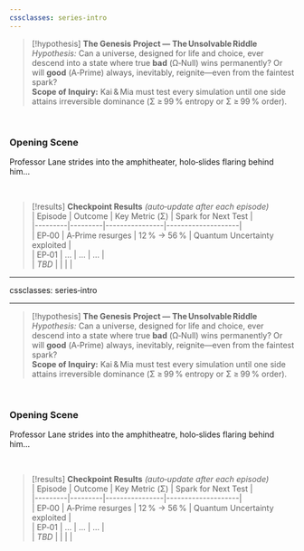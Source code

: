 ```yaml
---
cssclasses: series‑intro
---
```

   
> [!hypothesis] **The Genesis Project — The Unsolvable Riddle**     
> *Hypothesis:* Can a universe, designed for life and choice, ever descend into a state where true **bad** (Ω‑Null) wins permanently? Or will **good** (Α‑Prime) always, inevitably, reignite—even from the faintest spark?     
> **Scope of Inquiry:** Kai & Mia must test every simulation until one side attains irreversible dominance (Σ ≥ 99 % entropy or Σ ≥ 99 % order).   
   
<br>   
   
<!--‑‑‑ narrative begins here ‑‑‑-->   
   
### Opening Scene     
Professor Lane strides into the amphitheater, holo‑slides flaring behind him…   
   
<!--‑‑‑ remainder of chapter ‑‑‑-->   
   
<br>   
   
> [!results] **Checkpoint Results** _(auto‑update after each episode)_     
> | Episode | Outcome | Key Metric (Σ) | Spark for Next Test |     
> |---------|---------|----------------|--------------------|     
> | EP‑00   | Α‑Prime resurges | 12 % → 56 % | Quantum Uncertainty exploited |     
> | EP‑01   | …       | …            | …                  |     
> | _TBD_   |         |              |                    |   
   
---   
cssclasses: series‑intro   
   
---   
   
> [!hypothesis] **The Genesis Project — The Unsolvable Riddle**     
> *Hypothesis:* Can a universe, designed for life and choice, ever descend into a state where true **bad** (Ω‑Null) wins permanently? Or will **good** (Α‑Prime) always, inevitably, reignite—even from the faintest spark?     
> **Scope of Inquiry:** Kai & Mia must test every simulation until one side attains irreversible dominance (Σ ≥ 99 % entropy or Σ ≥ 99 % order).   
   
<br>   
   
<!--‑‑‑ narrative begins here ‑‑‑-->   
   
### Opening Scene     
Professor Lane strides into the amphitheatre, holo‑slides flaring behind him…   
   
<!--‑‑‑ remainder of chapter ‑‑‑-->   
   
<br>   
   
> [!results] **Checkpoint Results** _(auto‑update after each episode)_     
> | Episode | Outcome | Key Metric (Σ) | Spark for Next Test |     
> |---------|---------|----------------|--------------------|     
> | EP‑00   | Α‑Prime resurges | 12 % → 56 % | Quantum Uncertainty exploited |     
> | EP‑01   | …       | …            | …                  |     
> | _TBD_   |         |              |                    |